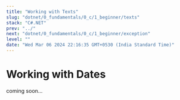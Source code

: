 ```yaml
---
title: "Working with Texts"
slug: "dotnet/0_fundamentals/0_c/1_beginner/texts"
stack: "C#.NET"
prev: "../"
next: "dotnet/0_fundamentals/0_c/1_beginner/exception"
level: ""
date: "Wed Mar 06 2024 22:16:35 GMT+0530 (India Standard Time)"
---
```



# Working with Dates

coming soon...